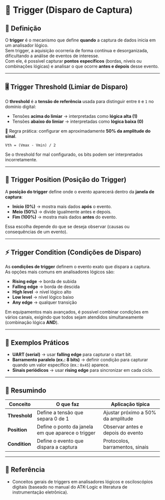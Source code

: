 # 🎯 Trigger (Disparo de Captura)

## 📌 Definição
O **trigger** é o mecanismo que define **quando** a captura de dados inicia em um analisador lógico.  
Sem trigger, a aquisição ocorreria de forma contínua e desorganizada, dificultando a análise de eventos de interesse.  
Com ele, é possível capturar **pontos específicos** (bordas, níveis ou combinações lógicas) e analisar o que ocorre **antes e depois** desse evento.

---

## 🎚️ Trigger Threshold (Limiar de Disparo)

O **threshold** é a **tensão de referência** usada para distinguir entre `0` e `1` no domínio digital:  

- Tensões **acima do limiar** → interpretadas como **lógica alta (1)**  
- Tensões **abaixo do limiar** → interpretadas como **lógica baixa (0)**  

🔹 Regra prática: configurar em aproximadamente **50% da amplitude do sinal**.

```
Vth = (Vmax - Vmin) / 2
```

Se o threshold for mal configurado, os bits podem ser interpretados incorretamente.

---

## 📍 Trigger Position (Posição do Trigger)

A **posição do trigger** define onde o evento aparecerá dentro da **janela de captura**:

- **Início (0%)** → mostra mais dados **após** o evento.  
- **Meio (50%)** → divide igualmente antes e depois.  
- **Fim (100%)** → mostra mais dados **antes** do evento.  

Essa escolha depende do que se deseja observar (causas ou consequências de um evento).

---

## ⚡ Trigger Condition (Condições de Disparo)

As **condições de trigger** definem o evento exato que dispara a captura.  
As opções mais comuns em analisadores lógicos são:

- **Rising edge** → borda de subida  
- **Falling edge** → borda de descida  
- **High level** → nível lógico alto  
- **Low level** → nível lógico baixo  
- **Any edge** → qualquer transição  

Em equipamentos mais avançados, é possível combinar condições em vários canais, exigindo que todos sejam atendidos simultaneamente (combinação lógica **AND**).

---

## 📝 Exemplos Práticos

- **UART (serial)** → usar **falling edge** para capturar o start bit.  
- **Barramento paralelo (ex.: 8 bits)** → definir condição para capturar quando um valor específico (ex.: `0x45`) aparece.  
- **Sinais periódicos** → usar **rising edge** para sincronizar em cada ciclo.  

---

## 🧩 Resumindo

| Conceito     | O que faz                                 | Aplicação típica                  |
|--------------|-------------------------------------------|------------------------------------|
| **Threshold** | Define a tensão que separa 0 de 1         | Ajustar próximo a 50% da amplitude |
| **Position**  | Define o ponto da janela em que aparece o trigger | Observar antes e depois do evento |
| **Condition** | Define o evento que dispara a captura     | Protocolos, barramentos, sinais    |

---

## 📖 Referência
- Conceitos gerais de triggers em analisadores lógicos e osciloscópios digitais (baseado no manual do ATK-Logic e literatura de instrumentação eletrônica).
